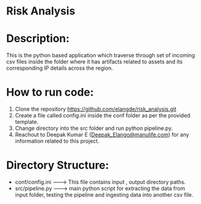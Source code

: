 # Risk Analysis

# Description: 
  This is the python based application which traverse through set of incoming csv files inside the folder where it has artifacts related to assets and its corresponding IP details across the region.
  
# How to run code:

1. Clone the repository https://github.com/elangde/risk_analysis.git
2. Create a file called config.ini inside the conf folder as per the provided template.
3. Change directory into the src folder and run python pipeline.py.
4. Reachout to Deepak Kumar E (Deepak_Elango@manulife.com) for any information related to this project.

# Directory Structure:

* conf/config.ini ---> This file contains input , output directory paths.
* src/pipeline.py ---> main python script for extracting the data from input folder, testing the pipeline and ingesting data into another csv file.
